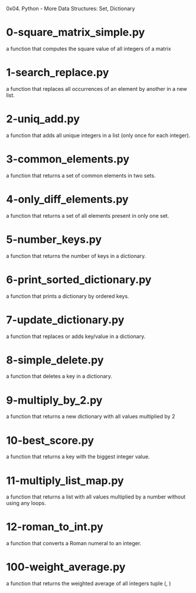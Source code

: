 0x04. Python - More Data Structures: Set, Dictionary

# 0-square_matrix_simple.py
a function that computes the square value of all integers of a matrix

# 1-search_replace.py
a function that replaces all occurrences of an element by another in a new list.

# 2-uniq_add.py
a function that adds all unique integers in a list (only once for each integer).

# 3-common_elements.py
a function that returns a set of common elements in two sets.

# 4-only_diff_elements.py
a function that returns a set of all elements present in only one set.

# 5-number_keys.py
a function that returns the number of keys in a dictionary.

# 6-print_sorted_dictionary.py
a function that prints a dictionary by ordered keys.

# 7-update_dictionary.py
a function that replaces or adds key/value in a dictionary.

# 8-simple_delete.py
a function that deletes a key in a dictionary.

# 9-multiply_by_2.py
a function that returns a new dictionary with all values multiplied by 2

# 10-best_score.py
a function that returns a key with the biggest integer value.

# 11-multiply_list_map.py
a function that returns a list with all values multiplied by a number without using any loops.

# 12-roman_to_int.py
a function that converts a Roman numeral to an integer.

# 100-weight_average.py
a function that returns the weighted average of all integers tuple (<score>, <weight>)
